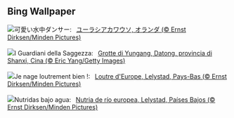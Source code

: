 ## Bing Wallpaper
![](https://www.bing.com/th?id=OHR.IceHoleOtter_JA-JP4600805047_UHD.jpg&w=1000)可愛い水中ダンサー:&nbsp;&ensp;[ユーラシアカワウソ, オランダ (© Ernst Dirksen/Minden Pictures)](https://www.bing.com/th?id=OHR.IceHoleOtter_JA-JP4600805047_UHD.jpg)
<br><br/>
![](https://www.bing.com/th?id=OHR.YungangGrottoes_IT-IT7896461151_UHD.jpg&w=1000)I Guardiani della Saggezza:&nbsp;&ensp;[Grotte di Yungang, Datong, provincia di Shanxi, Cina (© Eric Yang/Getty Images)](https://www.bing.com/th?id=OHR.YungangGrottoes_IT-IT7896461151_UHD.jpg)
<br><br/>
![](https://www.bing.com/th?id=OHR.IceHoleOtter_FR-FR7480810536_UHD.jpg&w=1000)Je nage loutrement bien !:&nbsp;&ensp;[Loutre d'Europe, Lelystad, Pays-Bas (© Ernst Dirksen/Minden Pictures)](https://www.bing.com/th?id=OHR.IceHoleOtter_FR-FR7480810536_UHD.jpg)
<br><br/>
![](https://www.bing.com/th?id=OHR.IceHoleOtter_ES-ES0502740204_UHD.jpg&w=1000)Nutridas bajo agua:&nbsp;&ensp;[Nutria de río europea, Lelystad, Países Bajos (© Ernst Dirksen/Minden Pictures)](https://www.bing.com/th?id=OHR.IceHoleOtter_ES-ES0502740204_UHD.jpg)
<br><br/>
